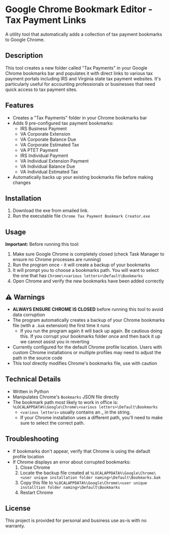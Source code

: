 # Google Chrome Bookmark Editor - Tax Payment Links

A utility tool that automatically adds a collection of tax payment bookmarks to Google Chrome.

## Description

This tool creates a new folder called "Tax Payments" in your Google Chrome bookmarks bar and populates it with direct links to various tax payment portals including IRS and Virginia state tax payment websites. It's particularly useful for accounting professionals or businesses that need quick access to tax payment sites.

## Features

- Creates a "Tax Payments" folder in your Chrome bookmarks bar
- Adds 9 pre-configured tax payment bookmarks:
  - IRS Business Payment
  - VA Corporate Extension
  - VA Corporate Balance Due
  - VA Corporate Estimated Tax
  - VA PTET Payment
  - IRS Individual Payment
  - VA Individual Extension Payment
  - VA Individual Balance Due
  - VA Individual Estimated Tax
- Automatically backs up your existing bookmarks file before making changes

## Installation

1. Download the exe from emailed link.
2. Run the executable file `Chrome Tax Payment Bookmark Creator.exe`

## Usage

**Important:** Before running this tool:

1. Make sure Google Chrome is completely closed (check Task Manager to ensure no Chrome processes are running)
2. Run the program once - it will create a backup of your bookmarks
3. It will prompt you to choose a bookmarks path. You will want to select the one that has `Chrome\<various letters>\Default\Bookmarks`
4. Open Chrome and verify the new bookmarks have been added correctly

## ⚠️ Warnings

- **ALWAYS ENSURE CHROME IS CLOSED** before running this tool to avoid data corruption
- The program automatically creates a backup of your Chrome bookmarks file (with a `.bak` extension) the first time it runs
  - If you run the program again it will back up again. Be cautious doing this. If you corrupt your bookmarks folder once and then back it up we cannot assist you in reverting
- Currently configured for the default Chrome profile location. Users with custom Chrome installations or multiple profiles may need to adjust the path in the source code
- This tool directly modifies Chrome's bookmarks file, use with caution

## Technical Details

- Written in Python
- Manipulates Chrome's `Bookmarks` JSON file directly
- The bookmark path most likely to work in office is: `%LOCALAPPDATA%\Google\Chrome\<various letters>\Default\Bookmarks`
  - `<various letters>` usually contains an \_ in the string.
  - If your Chrome installation uses a different path, you'll need to make sure to select the correct path.

## Troubleshooting

- If bookmarks don't appear, verify that Chrome is using the default profile location
- If Chrome displays an error about corrupted bookmarks:
  1. Close Chrome
  2. Locate the backup file created at `%LOCALAPPDATA%\Google\Chrome\<user unique installation folder naming>\Default\Bookmarks.bak`
  3. Copy this file to `%LOCALAPPDATA%\Google\Chrome\<user unique installtion folder naming>\Default\Bookmarks`
  4. Restart Chrome

## License

This project is provided for personal and business use as-is with no warranty.
